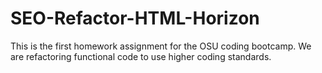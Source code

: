 # SEO-Refactor-HTML-Horizon
This is the first homework assignment for the OSU coding bootcamp. We are refactoring functional code to use higher coding standards.

